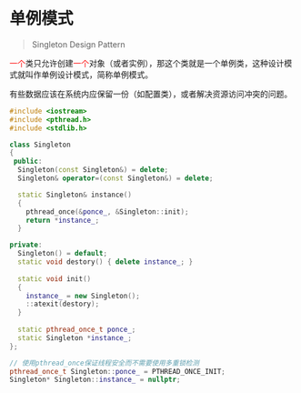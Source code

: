 # 单例模式

> Singleton Design Pattern

<font color=red>一个</font>类只允许创建<font color=red>一个</font>对象（或者实例），那这个类就是一个单例类，这种设计模式就叫作单例设计模式，简称单例模式。

有些数据应该在系统内应保留一份（如配置类），或者解决资源访问冲突的问题。

```cpp
#include <iostream>
#include <pthread.h>
#include <stdlib.h>

class Singleton 
{
 public:
  Singleton(const Singleton&) = delete;
  Singleton& operator=(const Singleton&) = delete;

  static Singleton& instance()
  {
    pthread_once(&ponce_, &Singleton::init);
    return *instance_;
  }

private:
  Singleton() = default;
  static void destory() { delete instance_; }
  
  static void init()
  {
    instance_ = new Singleton();
    ::atexit(destory);
  }
  
  static pthread_once_t ponce_;
  static Singleton *instance_;
};

// 使用pthread_once保证线程安全而不需要使用多重锁检测
pthread_once_t Singleton::ponce_ = PTHREAD_ONCE_INIT;
Singleton* Singleton::instance_ = nullptr;
```



